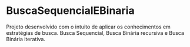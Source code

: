 # BuscaSequencialEBinaria
Projeto desenvolvido com o intuito de aplicar os conhecimentos em estratégias de busca. Busca Sequencial, Busca Binária recursiva e Busca Binária iterativa.

